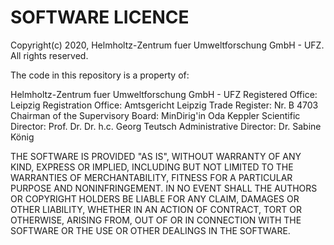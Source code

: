 # SOFTWARE LICENCE

Copyright(c) 2020, Helmholtz-Zentrum fuer Umweltforschung GmbH - UFZ. 
All rights reserved.

The code in this repository is a property of:

Helmholtz-Zentrum fuer Umweltforschung GmbH - UFZ
Registered Office: Leipzig
Registration Office: Amtsgericht Leipzig
Trade Register: Nr. B 4703
Chairman of the Supervisory Board: MinDirig'in Oda Keppler
Scientific Director: Prof. Dr. Dr. h.c. Georg Teutsch
Administrative Director: Dr. Sabine König

THE SOFTWARE IS PROVIDED "AS IS", WITHOUT WARRANTY OF ANY KIND, EXPRESS OR
IMPLIED, INCLUDING BUT NOT LIMITED TO THE WARRANTIES OF MERCHANTABILITY,
FITNESS FOR A PARTICULAR PURPOSE AND NONINFRINGEMENT. IN NO EVENT SHALL THE
AUTHORS OR COPYRIGHT HOLDERS BE LIABLE FOR ANY CLAIM, DAMAGES OR OTHER
LIABILITY, WHETHER IN AN ACTION OF CONTRACT, TORT OR OTHERWISE, ARISING FROM,
OUT OF OR IN CONNECTION WITH THE SOFTWARE OR THE USE OR OTHER DEALINGS IN THE
SOFTWARE.
